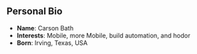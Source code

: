 ## Personal Bio
- __Name__: Carson Bath
- __Interests__: Mobile, more Mobile, build automation, and hodor
- __Born__: Irving, Texas, USA
